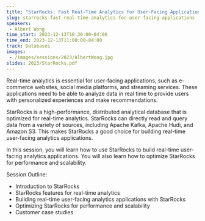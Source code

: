 ```yaml
---
title: "StarRocks: Fast Real-Time Analytics for User-Facing Applications"
slug: starrocks-fast-real-time-analytics-for-user-facing-applications
speakers:
 - Albert Wong
time_start: 2023-12-13T10:30:00-04:00
time_end: 2023-12-13T11:00:00-04:00
track: Databases
images:
 - /images/sessions/2023/AlbertWong.jpg
slides: 2023/StarRocks.pdf 
---
```


Real-time analytics is essential for user-facing applications, such as e-commerce websites, social media platforms, and streaming services. These applications need to be able to analyze data in real time to provide users with personalized experiences and make recommendations.
 
StarRocks is a high-performance, distributed analytical database that is optimized for real-time analytics. StarRocks can directly read and query data from a variety of sources, including Apache Kafka, Apache Hudi, and Amazon S3. This makes StarRocks a good choice for building real-time user-facing analytics applications.
 
In this session, you will learn how to use StarRocks to build real-time user-facing analytics applications. You will also learn how to optimize StarRocks for performance and scalability.
 
Session Outline:  
 - Introduction to StarRocks 
 - StarRocks features for real-time analytics 
 - Building real-time user-facing analytics applications with StarRocks 
 - Optimizing StarRocks for performance and scalability 
 - Customer case studies 
 